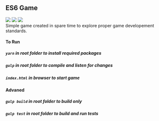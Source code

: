 ## ES6 Game
<a href="https://travis-ci.org/miloszmd/es6-game"><img src="https://travis-ci.org/miloszmd/es6-game.svg?branch=master"></a>
<a href="https://codeclimate.com/github/miloszmd/es6-game/coverage"><img src="https://codeclimate.com/github/miloszmd/es6-game/badges/coverage.svg" /></a>
<a href="https://codeclimate.com/github/miloszmd/es6-game"><img src="https://codeclimate.com/github/miloszmd/es6-game/badges/gpa.svg" /></a><br>
Simple game created in spare time to explore proper game developement standards.

#### To Run
##### `yarn` in root folder to install required packages
##### `gulp` in root folder to compile and listen for changes
##### `index.html` in browser to start game

#### Advaned
##### `gulp build` in root folder to build only
##### `gulp test` in root folder to build and run tests